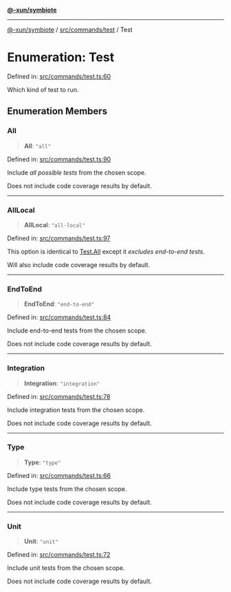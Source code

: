 [**@-xun/symbiote**](../../../../README.md)

***

[@-xun/symbiote](../../../../README.md) / [src/commands/test](../README.md) / Test

# Enumeration: Test

Defined in: [src/commands/test.ts:60](https://github.com/Xunnamius/symbiote/blob/385866d2602d36dd6b86c7f4511dc3df19a6ef56/src/commands/test.ts#L60)

Which kind of test to run.

## Enumeration Members

### All

> **All**: `"all"`

Defined in: [src/commands/test.ts:90](https://github.com/Xunnamius/symbiote/blob/385866d2602d36dd6b86c7f4511dc3df19a6ef56/src/commands/test.ts#L90)

Include _all possible tests_ from the chosen scope.

Does not include code coverage results by default.

***

### AllLocal

> **AllLocal**: `"all-local"`

Defined in: [src/commands/test.ts:97](https://github.com/Xunnamius/symbiote/blob/385866d2602d36dd6b86c7f4511dc3df19a6ef56/src/commands/test.ts#L97)

This option is identical to [Test.All](Test.md#all) except it _excludes end-to-end
tests_.

Will also include code coverage results by default.

***

### EndToEnd

> **EndToEnd**: `"end-to-end"`

Defined in: [src/commands/test.ts:84](https://github.com/Xunnamius/symbiote/blob/385866d2602d36dd6b86c7f4511dc3df19a6ef56/src/commands/test.ts#L84)

Include end-to-end tests from the chosen scope.

Does not include code coverage results by default.

***

### Integration

> **Integration**: `"integration"`

Defined in: [src/commands/test.ts:78](https://github.com/Xunnamius/symbiote/blob/385866d2602d36dd6b86c7f4511dc3df19a6ef56/src/commands/test.ts#L78)

Include integration tests from the chosen scope.

Does not include code coverage results by default.

***

### Type

> **Type**: `"type"`

Defined in: [src/commands/test.ts:66](https://github.com/Xunnamius/symbiote/blob/385866d2602d36dd6b86c7f4511dc3df19a6ef56/src/commands/test.ts#L66)

Include type tests from the chosen scope.

Does not include code coverage results by default.

***

### Unit

> **Unit**: `"unit"`

Defined in: [src/commands/test.ts:72](https://github.com/Xunnamius/symbiote/blob/385866d2602d36dd6b86c7f4511dc3df19a6ef56/src/commands/test.ts#L72)

Include unit tests from the chosen scope.

Does not include code coverage results by default.
